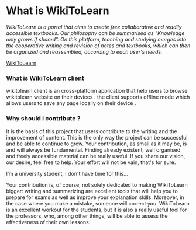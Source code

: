 #  What is WikiToLearn
*WikiToLearn is a portal that aims to create free collaborative and readily accessible textbooks. Our philosophy can be summarised as "Knowledge only grows if shared". On this platform, teaching and studying merges into the cooperative writing and revision of notes and textbooks, which can then be organized and reassembled, according to each user's needs.*

 [WikiToLearn](http://en.wikitolearn.org/Main_Page "Title")

### What is WikiToLearn client

wikitolearn client is an cross-platform application that help users to browse wikitolearn website on their devices . the 	client supports offline mode which allows users to save any page locally on their device .


### Why should i contribute ?
It is the basis of this project that users contribute to the writing and the improvement of content. This is the only way the project can be successful and be able to continue to grow. Your contribution, as small as it may be, is and will always be fundamental. Finding already existent, well organised and freely accessible material can be really useful. If you share our vision, our desire, feel free to help. Your effort will not be vain, that's for sure.


I’m a university student, I don't have time for this...

Your contribution is, of course, not solely dedicated to making WikiToLearn bigger: writing and summarizing are excellent tools that will help you to prepare for exams as well as improve your explanation skills. Moreover, in the case where you make a mistake, someone will correct you. WikiToLearn is an excellent workout for the students, but it is also a really useful tool for the professors, who, among other things, will be able to assess the effectiveness of their own lessons.


